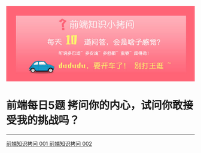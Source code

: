 ![前端知识小拷问](/images/前端知识小拷问banner.jpg)
# 前端每日5题 拷问你的内心，试问你敢接受我的挑战吗？
---

[ 前端知识拷问 001 ](/questions/question_001.md )
[ 前端知识拷问 002 ](/questions/question_002.md )

